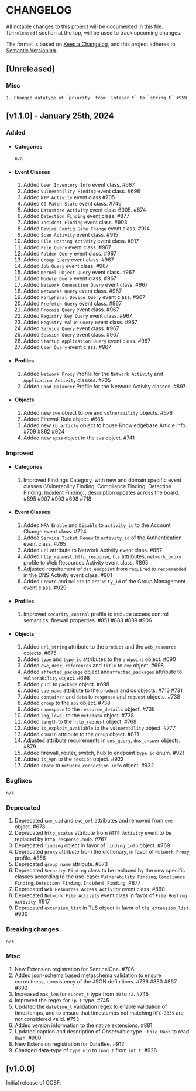 # CHANGELOG
All notable changes to this project will be documented in this file. `[Unreleased]` section at the top, will be used to track upcoming changes.

The format is based on [Keep a Changelog](https://keepachangelog.com/en/1.0.0/),
and this project adheres to [Semantic Versioning](https://semver.org/spec/v2.0.0.html).

<!-- When updating the Changelog:

- Please follow Keep a Changelog guiding principles: https://keepachangelog.com/en/1.1.0/#how.
- Make sure you add your entry to the correct section.

Thankyou! -->

## [Unreleased]

<!-- All available sections in the Changelog:

### Added
* #### Categories
* #### Event Classes
* #### Profiles
* #### Objects
* #### Platform Extensions

### Improved
* #### Categories
* #### Event Classes
* #### Profiles
* #### Objects
* #### Platform Extensions

### Bugfixes

### Deprecated

### Breaking changes

### Misc
1. New Extension registration for Sedara. #951

-->

### Misc
    1. Changed datatype of `priority` from `integer_t` to `string_t` #959

## [v1.1.0] - January 25th, 2024

### Added
* #### Categories
    `n/a`
* #### Event Classes
    1. Added `User Inventory Info` event class. #667
    2. Added `Vulnerability Finding` event class. #698
    2. Added `NTP Activity` event class #705
    3. Added `OS Patch State` event class. #746
    4. Added `Datastore Activity` event class 6005. #874
    5. Added `Detection Finding` event class. #877
    6. Added `Incident Finding` event class. #903
    7. Added `Device Config Sate Change` event class. #914
    8. Added `Scan Activity` event class. #915
    9. Added `File Hosting Activity` event class. #917
    10. Added `File Query` event class. #967
    11. Added `Folder Query` event class. #967
    12. Added `Group Query` event class. #967
    13. Added `Job Query` event class. #967
    14. Added `Kernel Object Query` event class. #967
    15. Added `Module Query` event class. #967
    16. Added `Network Connection Query` event class. #967
    17. Added `Networks Query` event class. #967
    18. Added `Peripheral Device Query` event class. #967
    19. Added `Prefetch Query` event class. #967
    20. Added `Process Query` event class. #967
    21. Added `Registry Key Query` event class. #967
    22. Added `Registry Value Query` event class. #967
    23. Added `Service Query` event class. #967
    24. Added `Session Query` event class. #967
    25. Added `Startup Application Query` event class. #967
    26. Added `User Query` event class. #967

* #### Profiles
	1. Added `Network Proxy` Profile for the `Network Activity` and `Application Activity` classes. #705 
    2. Added `Load Balancer` Profile for the Network Activity classes. #897 

* #### Objects
    1. Added new `cwe` object to `cve` and `vulnerability` objects. #678 
    2. Added Firewall Rule object. #685
    3. Added new `kb_article` object to house Knowledgebase Article info. #709 #862 #924 
    4. Added new `epss` object to the `cve` object. #741
    
### Improved
* #### Categories
    1. Improved Findings Category, with new and domain specific event classes (Vulnerability Finding, Compliance Finding, Detection Finding, Incident Finding), description updates across the board. #895 #907 #903 #698 #718

* #### Event Classes
    1. Added `MFA Enable` and `Disable` to `activity_id` to the Account Change event class. #724
    2. Added `Service Ticket Renew` to `activity_id` of the Authentication event class. #765 
    3. Added `url` attribute to Network Activity event class. #857
    4. Added `http_request`, `http_response`, `tls` attributes, `network_proxy` profile to Web Resources Activity event class. #895
    5. Adjusted requirement of `dst_endpoint` from `required` to `recommended` in the DNS Activity event class. #901 
    6. Added `Create` and `Delete` to `activity_id` of the Group Management event class. #929
    
* #### Profiles
    1. Improved `security_control` profile to include access control semantics, firewall properties. #851 #888 #889 #906

* #### Objects
    1. Added `url_string` attribute to the `product` and the `web_resource` objects. #675
    2. Added `type` and `type_id` attributes to the `endpoint` object. #690
    3. Added `cwe`, `desc`, `references` and `title` to `cve` object. #698
    4. Added `affected_package` object and`affected_packages` attribute to `vulnerability` object. #698
    5. Added `purl` to `package` object. #698
    6. Added `cpe_name` attribute to the `product` and os objects. #713 #731
    7. Added `container` and `data` to `response` and `request` objects. #738
    8. Added `group` to the `api` object. #738
    9. Added `namespace` to the `resource_details` object. #738
    10. Added `log_level` to the `metadata` object. #738
    11. Added `length` to the `http_request` object. #768
    12. Added `is_exploit_available` to the `vulnerability` object. #777
    13. Added `domain` attribute to the `group` object. #871
    14. Adjusted attribute requirements in `dns_query`, `dns_answer` objects. #879
    15. Added firewall, router, switch, hub to endpoint `type_id` enum. #921
    16. Added `is_vpn` to the `session` object. #922
    17. Added `state` to `network_connection_info` object. #932

### Bugfixes
`n/a`

### Deprecated
1. Deprecated `cwe_uid` and `cwe_url` attributes and removed from `cve` object. #678
2. Deprecated `http_status` attribute from `HTTP Activity` event to be replaced by `http_response.code`. #767
3. Deprecated `finding` object in favor of `finding_info` object. #769
4. Deprecated `proxy` attribute from the dictionary, in favor of `Network Proxy` profile. #856
5. Deprecated `group_name` attribute. #873
6. Deprecated `Security Finding` class to be replaced by the new specific classes according to the use-case: `Vulnerability Finding`, `Compliance Finding`, `Detection Finding`, `Incident Finding`. #877
7. Deprecated `Web Resources Access Activity` event class. #890
8. Deprecated `Network File Activity` event class in favor of `File Hosting Activity `#917
9. Deprecated `extension_list` in TLS object in favor of `tls_extension_list`. #936

### Breaking changes
`n/a`

### Misc
1. New Extension registration for SentinelOne. #706
2. Added json-schema based metaschema validation to ensure correctness, consistency of the JSON definitions. #736 #830 #867 #892
3. Increased `max_len` for `subnet_t` type from `40` to `42`. #745
4. Improved the regex for `ip_t` type. #745
5. Updated the `datetime_t` validation regex to enable validation of timestamps, and to ensure that timestamps not matching `RFC-3339` are not considered valid. #753
6. Added version information to the native extensions. #881
7. Updated caption and description of Observable type - `File Hash` to read `Hash`. #900
8. New Extension registration for DataBee. #912
9. Changed data-type of `type_uid` to `long_t` from `int_t`. #928

## [v1.0.0]

Initial release of OCSF.
